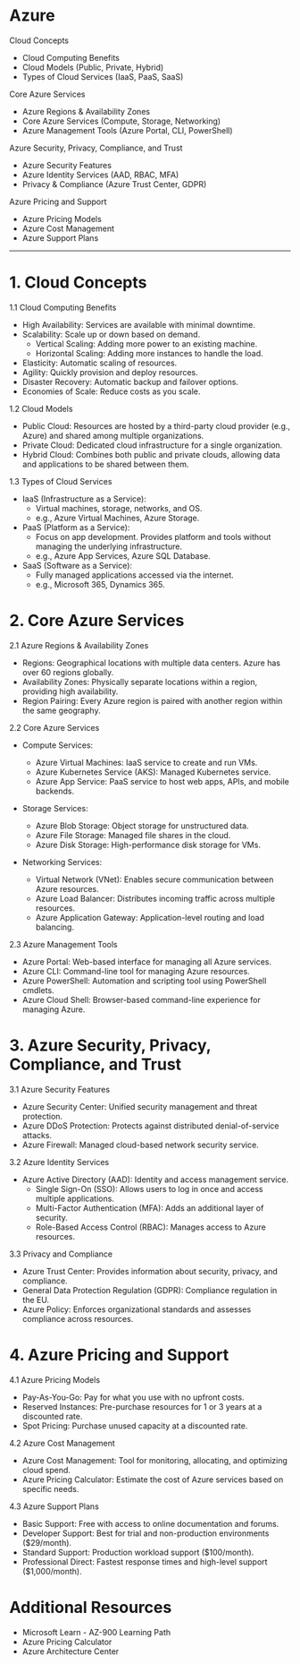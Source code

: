 # Azure
Cloud Concepts
- Cloud Computing Benefits
- Cloud Models (Public, Private, Hybrid)
- Types of Cloud Services (IaaS, PaaS, SaaS)

Core Azure Services
- Azure Regions & Availability Zones
- Core Azure Services (Compute, Storage, Networking)
- Azure Management Tools (Azure Portal, CLI, PowerShell)

Azure Security, Privacy, Compliance, and Trust
- Azure Security Features
- Azure Identity Services (AAD, RBAC, MFA)
- Privacy & Compliance (Azure Trust Center, GDPR)

Azure Pricing and Support
- Azure Pricing Models
- Azure Cost Management
- Azure Support Plans
---
# 1. Cloud Concepts <a name="cloud-concepts"></a>
1.1 Cloud Computing Benefits
- High Availability: Services are available with minimal downtime.
- Scalability: Scale up or down based on demand.
    - Vertical Scaling: Adding more power to an existing machine.
    - Horizontal Scaling: Adding more instances to handle the load.
- Elasticity: Automatic scaling of resources.
- Agility: Quickly provision and deploy resources.
- Disaster Recovery: Automatic backup and failover options.
- Economies of Scale: Reduce costs as you scale.

1.2 Cloud Models
- Public Cloud: Resources are hosted by a third-party cloud provider (e.g., Azure) and shared among multiple organizations.
- Private Cloud: Dedicated cloud infrastructure for a single organization.
- Hybrid Cloud: Combines both public and private clouds, allowing data and applications to be shared between them.

1.3 Types of Cloud Services
- IaaS (Infrastructure as a Service):
    - Virtual machines, storage, networks, and OS.
    - e.g., Azure Virtual Machines, Azure Storage.
- PaaS (Platform as a Service):
    - Focus on app development. Provides platform and tools without managing the underlying infrastructure.
    - e.g., Azure App Services, Azure SQL Database.
- SaaS (Software as a Service):
    - Fully managed applications accessed via the internet.
    - e.g., Microsoft 365, Dynamics 365.
# 2. Core Azure Services <a name="core-azure-services"></a>
2.1 Azure Regions & Availability Zones
- Regions: Geographical locations with multiple data centers. Azure has over 60 regions globally.
- Availability Zones: Physically separate locations within a region, providing high availability.
- Region Pairing: Every Azure region is paired with another region within the same geography.

2.2 Core Azure Services
- Compute Services:
    - Azure Virtual Machines: IaaS service to create and run VMs.
    - Azure Kubernetes Service (AKS): Managed Kubernetes service.
    - Azure App Service: PaaS service to host web apps, APIs, and mobile backends.

- Storage Services:
    - Azure Blob Storage: Object storage for unstructured data.
    - Azure File Storage: Managed file shares in the cloud.
    - Azure Disk Storage: High-performance disk storage for VMs.

- Networking Services:
    - Virtual Network (VNet): Enables secure communication between Azure resources.
    - Azure Load Balancer: Distributes incoming traffic across multiple resources.
    - Azure Application Gateway: Application-level routing and load balancing.

2.3 Azure Management Tools
- Azure Portal: Web-based interface for managing all Azure services.
- Azure CLI: Command-line tool for managing Azure resources.
- Azure PowerShell: Automation and scripting tool using PowerShell cmdlets.
- Azure Cloud Shell: Browser-based command-line experience for managing Azure.

# 3. Azure Security, Privacy, Compliance, and Trust <a name="security-privacy-compliance-trust"></a>
3.1 Azure Security Features
- Azure Security Center: Unified security management and threat protection.
- Azure DDoS Protection: Protects against distributed denial-of-service attacks.
- Azure Firewall: Managed cloud-based network security service.

3.2 Azure Identity Services
- Azure Active Directory (AAD): Identity and access management service.
    - Single Sign-On (SSO): Allows users to log in once and access multiple applications.
    - Multi-Factor Authentication (MFA): Adds an additional layer of security.
    - Role-Based Access Control (RBAC): Manages access to Azure resources.

3.3 Privacy and Compliance
- Azure Trust Center: Provides information about security, privacy, and compliance.
- General Data Protection Regulation (GDPR): Compliance regulation in the EU.
- Azure Policy: Enforces organizational standards and assesses compliance across resources.

# 4. Azure Pricing and Support <a name="pricing-and-support"></a>
4.1 Azure Pricing Models
- Pay-As-You-Go: Pay for what you use with no upfront costs.
- Reserved Instances: Pre-purchase resources for 1 or 3 years at a discounted rate.
- Spot Pricing: Purchase unused capacity at a discounted rate.

4.2 Azure Cost Management
- Azure Cost Management: Tool for monitoring, allocating, and optimizing cloud spend.
- Azure Pricing Calculator: Estimate the cost of Azure services based on specific needs.

4.3 Azure Support Plans
- Basic Support: Free with access to online documentation and forums.
- Developer Support: Best for trial and non-production environments ($29/month).
- Standard Support: Production workload support ($100/month).
- Professional Direct: Fastest response times and high-level support ($1,000/month).

# Additional Resources
- Microsoft Learn - AZ-900 Learning Path
- Azure Pricing Calculator
- Azure Architecture Center

